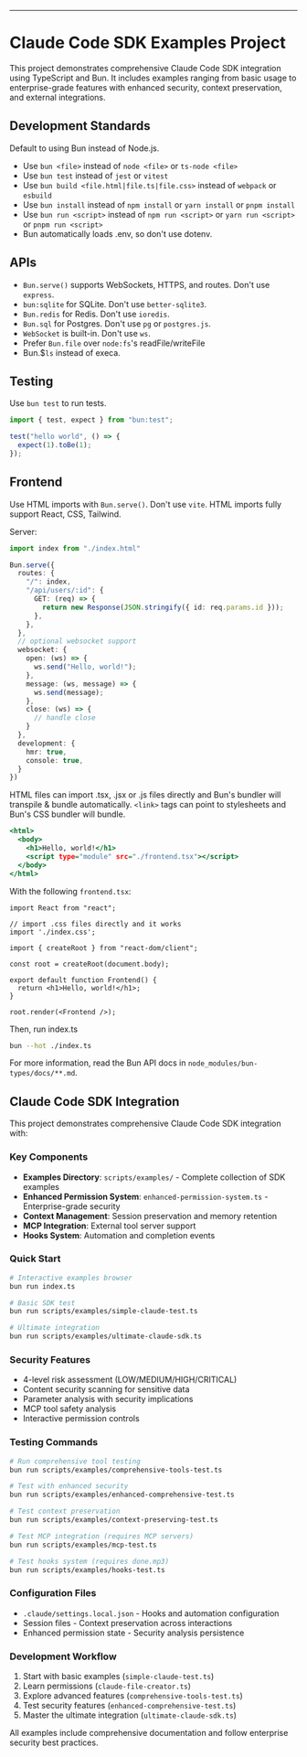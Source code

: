 ---

# Claude Code SDK Examples Project

This project demonstrates comprehensive Claude Code SDK integration using TypeScript and Bun. It includes examples ranging from basic usage to enterprise-grade features with enhanced security, context preservation, and external integrations.

## Development Standards

Default to using Bun instead of Node.js.

- Use `bun <file>` instead of `node <file>` or `ts-node <file>`
- Use `bun test` instead of `jest` or `vitest`
- Use `bun build <file.html|file.ts|file.css>` instead of `webpack` or `esbuild`
- Use `bun install` instead of `npm install` or `yarn install` or `pnpm install`
- Use `bun run <script>` instead of `npm run <script>` or `yarn run <script>` or `pnpm run <script>`
- Bun automatically loads .env, so don't use dotenv.

## APIs

- `Bun.serve()` supports WebSockets, HTTPS, and routes. Don't use `express`.
- `bun:sqlite` for SQLite. Don't use `better-sqlite3`.
- `Bun.redis` for Redis. Don't use `ioredis`.
- `Bun.sql` for Postgres. Don't use `pg` or `postgres.js`.
- `WebSocket` is built-in. Don't use `ws`.
- Prefer `Bun.file` over `node:fs`'s readFile/writeFile
- Bun.$`ls` instead of execa.

## Testing

Use `bun test` to run tests.

```ts#index.test.ts
import { test, expect } from "bun:test";

test("hello world", () => {
  expect(1).toBe(1);
});
```

## Frontend

Use HTML imports with `Bun.serve()`. Don't use `vite`. HTML imports fully support React, CSS, Tailwind.

Server:

```ts#index.ts
import index from "./index.html"

Bun.serve({
  routes: {
    "/": index,
    "/api/users/:id": {
      GET: (req) => {
        return new Response(JSON.stringify({ id: req.params.id }));
      },
    },
  },
  // optional websocket support
  websocket: {
    open: (ws) => {
      ws.send("Hello, world!");
    },
    message: (ws, message) => {
      ws.send(message);
    },
    close: (ws) => {
      // handle close
    }
  },
  development: {
    hmr: true,
    console: true,
  }
})
```

HTML files can import .tsx, .jsx or .js files directly and Bun's bundler will transpile & bundle automatically. `<link>` tags can point to stylesheets and Bun's CSS bundler will bundle.

```html#index.html
<html>
  <body>
    <h1>Hello, world!</h1>
    <script type="module" src="./frontend.tsx"></script>
  </body>
</html>
```

With the following `frontend.tsx`:

```tsx#frontend.tsx
import React from "react";

// import .css files directly and it works
import './index.css';

import { createRoot } from "react-dom/client";

const root = createRoot(document.body);

export default function Frontend() {
  return <h1>Hello, world!</h1>;
}

root.render(<Frontend />);
```

Then, run index.ts

```sh
bun --hot ./index.ts
```

For more information, read the Bun API docs in `node_modules/bun-types/docs/**.md`.

## Claude Code SDK Integration

This project demonstrates comprehensive Claude Code SDK integration with:

### Key Components
- **Examples Directory**: `scripts/examples/` - Complete collection of SDK examples
- **Enhanced Permission System**: `enhanced-permission-system.ts` - Enterprise-grade security
- **Context Management**: Session preservation and memory retention
- **MCP Integration**: External tool server support
- **Hooks System**: Automation and completion events

### Quick Start
```bash
# Interactive examples browser
bun run index.ts

# Basic SDK test
bun run scripts/examples/simple-claude-test.ts

# Ultimate integration
bun run scripts/examples/ultimate-claude-sdk.ts
```

### Security Features
- 4-level risk assessment (LOW/MEDIUM/HIGH/CRITICAL)
- Content security scanning for sensitive data
- Parameter analysis with security implications
- MCP tool safety analysis
- Interactive permission controls

### Testing Commands
```bash
# Run comprehensive tool testing
bun run scripts/examples/comprehensive-tools-test.ts

# Test with enhanced security
bun run scripts/examples/enhanced-comprehensive-test.ts

# Test context preservation
bun run scripts/examples/context-preserving-test.ts

# Test MCP integration (requires MCP servers)
bun run scripts/examples/mcp-test.ts

# Test hooks system (requires done.mp3)
bun run scripts/examples/hooks-test.ts
```

### Configuration Files
- `.claude/settings.local.json` - Hooks and automation configuration
- Session files - Context preservation across interactions
- Enhanced permission state - Security analysis persistence

### Development Workflow
1. Start with basic examples (`simple-claude-test.ts`)
2. Learn permissions (`claude-file-creator.ts`)
3. Explore advanced features (`comprehensive-tools-test.ts`)
4. Test security features (`enhanced-comprehensive-test.ts`)
5. Master the ultimate integration (`ultimate-claude-sdk.ts`)

All examples include comprehensive documentation and follow enterprise security best practices.
